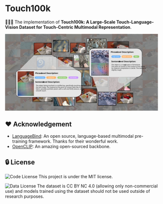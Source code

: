 # Touch100k

🚀🚀🚀 The implementation of **Touch100k: A Large-Scale Touch-Language-Vision Dataset for Touch-Centric Multimodal Representation**.


<p align="center">
  <img src="assets/data_present.svg"/>
</p>

## ❤️ Acknowledgement
* [LanguageBind](https://github.com/PKU-YuanGroup/LanguageBind): An open source, language-based multimodal pre-training framework. Thanks for their wonderful work.
* [OpenCLIP](https://github.com/mlfoundations/open_clip): An amazing open-sourced backbone.

## 🔒 License
![Code License](https://img.shields.io/badge/Code%20License-MIT-yellow) This project is under the MIT license.

![Data License](https://img.shields.io/badge/Data%20License-CC%20By%20NC%204.0-red.svg) The dataset is CC BY NC 4.0 (allowing only non-commercial use) and models trained using the dataset should not be used outside of research purposes.
